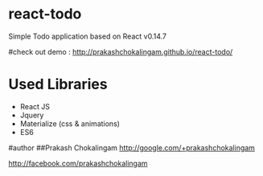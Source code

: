 # react-todo
Simple Todo application based on React v0.14.7

#check out demo :
http://prakashchokalingam.github.io/react-todo/

# Used Libraries

* React JS
* Jquery
* Materialize (css & animations)
* ES6


#author
##Prakash Chokalingam
http://google.com/+prakashchokalingam

http://facebook.com/prakashchokalingam




